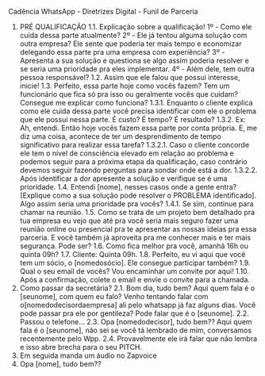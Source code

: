 Cadência WhatsApp - Diretrizes Digital - Funil de Parceria
1. PRÉ QUALIFICAÇÃO
1.1. Explicação sobre a qualificação! 1º - Como ele cuida dessa parte atualmente? 2º - Ele já tentou
alguma solução com outra empresa? Ele sente que poderia ter mais tempo e economizar delegando
essa parte pra uma empresa com experiência? 3º - Apresenta a sua solução e questiona se algo
assim poderia resolver e se seria uma prioridade pra eles implementar. 4º - Além dele, tem outra
pessoa responsável?
1.2. Assim que ele falou que possui interesse, inicie!
1.3. Perfeito, essa parte hoje como vocês fazem? Tem um funcionário que fica só pra isso ou
geralmente vocês que cuidam? Consegue me explicar como funciona?
1.3.1. Enquanto o cliente explica como ele cuida dessa parte você precisa identificar com ele o
problema que ele possui nessa parte. É custo? É tempo? É resultado?
1.3.2. Ex: Ah, entendi. Então hoje vocês fazem essa parte por conta própria. E, me diz uma coisa,
acontece de ter um desprendimento de tempo significativo para realizar essa tarefa?
1.3.2.1. Caso o cliente concorde ele tem o nível de consciência elevado em relação ao
problema e podemos seguir para a próxima etapa da qualificação, caso contrário devemos
seguir fazendo perguntas para sondar onde está a dor.
1.3.2.2. Após identificar a dor apresente a solução e verifique se é uma prioridade.
1.4. Entendi [nome], nesses casos onde a gente entra? [Explique como a sua solução pode resolver o
PROBLEMA identificado]. Algo assim seria uma prioridade pra vocês?
1.4.1. Se sim, continue para chamar na reunião.
1.5. Como se trata de um projeto bem detalhado pra tua empresa eu vejo que até pra você seria mais
seguro fazer uma reunião online ou presencial pra te apresentar as nossas ideias pra essa parceria.
E você também já aproveita pra me conhecer mais e ter mais segurança. Pode ser?
1.6. Como fica melhor pra você, amanhã 16h ou quinta 09h?
1.7. Cliente: Quinta 09h.
1.8. Perfeito, eu vi aqui que você tem um sócio, o [nomedosócio]. Ele consegue participar também?
1.9. Qual o seu email de vocês? Vou encaminhar um convite por aqui!
1.10. Após a confirmação, colete o email e envie o convite para a chamada.
2. Como passar da secretária?
2.1. Bom dia, tudo bem? Aqui quem fala é o [seunome], com quem eu falo? Venho tentando falar com
o[nomedodecisordaempresa] ali pelo whatsapp já faz alguns dias. Você pode passar pra ele por
gentileza? Pode falar que é o [seunome].
2.2. Passou o telefone...
2.3. Opa [nomedodecisor], tudo bem?? Aqui quem fala é o [seunome], não sei se você tá lembrado de
mim, conversamos recentemente pelo Wpp.
2.4. Provavelmente ele irá falar que não lembra e isso abre brecha para o seu PITCH.
3. Em seguida manda um áudio no Zapvoice
4. Opa [nome], tudo bem??